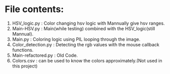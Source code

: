 # File contents:
1. HSV_logic.py : Color changing hsv logic with Mannually give hsv ranges.
2. Main-HSV.py : Main(while testing) combined with the HSV_logic(still Mannual).
3. Main.py : Coloring logic using PIL looping through the image.
4. Color_detection.py : Detecting the rgb values with the mouse callback functions.
5. Main-refactored.py : Old Code.
6. Colors.csv : can be used to know the colors approximately.(Not used in this project)
